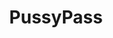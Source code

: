 ---
title: PussyPass
crosslinks:
- autotldr
- PussyPassNeutral
- pussypassdenied
- TopMindsOfReddit
- livven
- The_Donald
- nazi
- OutOfTheLoop
- MensRights
- TheBluePill
- Anarchism
- hapas
- milliondollarextreme
- Physical_Removal
- nopussypasshere
- Fuckthealtright
- southafrica
- holocaust
- NationalSocialism
- ShitRedditSays
---